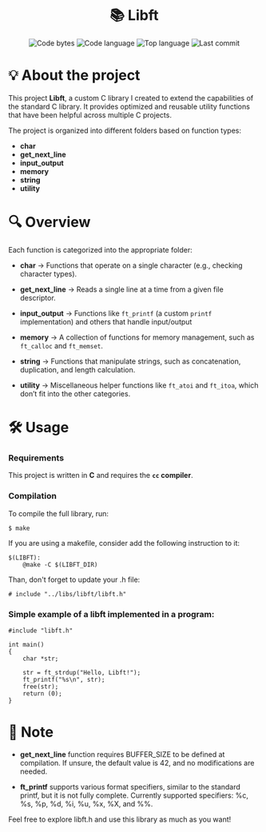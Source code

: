 <h1 align="center">
	📚 Libft
</h1>

<p align="center">
	<img alt="Code bytes" src="https://img.shields.io/github/languages/code-size/jose5556/libft?color=lightblue" />
	<img alt="Code language" src="https://img.shields.io/github/languages/count/jose5556/libft?color=yellow" />
	<img alt="Top language" src="https://img.shields.io/github/languages/top/jose5556/libft?color=blue" />
	<img alt="Last commit" src="https://img.shields.io/github/last-commit/jose5556/libft?color=green" />
</p>

# 💡 About the project

This project **Libft**, 
a custom C library I created to extend the capabilities of the standard C library.
It provides optimized and reusable utility functions that have been helpful across multiple C projects.

The project is organized into different folders based on function types:

- **char**
- **get_next_line**
- **input_output**
- **memory**
- **string**
- **utility**

# 🔍 Overview

Each function is categorized into the appropriate folder:

- **char** -> Functions that operate on a single character (e.g., checking character types).

- **get_next_line** -> Reads a single line at a time from a given file descriptor.

- **input_output** -> Functions like `ft_printf` (a custom `printf` implementation) and others that handle input/output

- **memory** -> A collection of functions for memory management, such as `ft_calloc` and `ft_memset`.

- **string** -> Functions that manipulate strings, such as concatenation, duplication, and length calculation.

- **utility** -> Miscellaneous helper functions like `ft_atoi` and `ft_itoa`, which don’t fit into the other categories.

# 🛠️ Usage

### Requirements

This project is written in **C** and requires the **`cc` compiler**.

### Compilation

To compile the full library, run:

```shell
$ make
```
If you are using a makefile, consider add the following instruction to it:

```shell
$(LIBFT):
	@make -C $(LIBFT_DIR)
```

Than, don't forget to update your .h file:

```shell
# include "../libs/libft/libft.h"
```

### Simple example of a libft implemented in a program:

```shell
#include "libft.h"

int main()
{
    char *str;

    str = ft_strdup("Hello, Libft!");
    ft_printf("%s\n", str);
    free(str);
    return (0);
}
```

# 📌 Note

- **get_next_line** function requires BUFFER_SIZE to be defined at compilation.
If unsure, the default value is 42, and no modifications are needed.

- **ft_printf** supports various format specifiers, similar to the standard printf, but it is not fully complete.
Currently supported specifiers: %c, %s, %p, %d, %i, %u, %x, %X, and %%.

Feel free to explore libft.h and use this library as much as you want!
